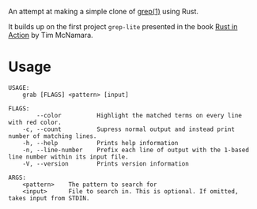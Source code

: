 An attempt at making a simple clone of [grep(1)](https://www.man7.org/linux/man-pages/man1/grep.1.html) using Rust.

It builds up on the first project `grep-lite` presented in the book [Rust in Action](https://www.manning.com/books/rust-in-action) by Tim McNamara.

# Usage
```
USAGE:
    grab [FLAGS] <pattern> [input]

FLAGS:
        --color          Highlight the matched terms on every line with red color.
    -c, --count          Supress normal output and instead print number of matching lines.
    -h, --help           Prints help information
    -n, --line-number    Prefix each line of output with the 1-based line number within its input file.
    -V, --version        Prints version information

ARGS:
    <pattern>    The pattern to search for
    <input>      File to search in. This is optional. If omitted, takes input from STDIN.

```
